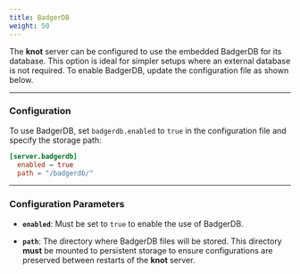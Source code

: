 ```yaml
---
title: BadgerDB
weight: 50
---
```


The **knot** server can be configured to use the embedded BadgerDB for its database. This option is ideal for simpler setups where an external database is not required. To enable BadgerDB, update the configuration file as shown below.

---

### Configuration

To use BadgerDB, set `badgerdb.enabled` to `true` in the configuration file and specify the storage path:

```toml {{filename="knot.toml"}}
[server.badgerdb]
  enabled = true
  path = "/badgerdb/"
```

---

### Configuration Parameters

- **`enabled`**: Must be set to `true` to enable the use of BadgerDB.

- **`path`**: The directory where BadgerDB files will be stored. This directory **must** be mounted to persistent storage to ensure configurations are preserved between restarts of the **knot** server.
